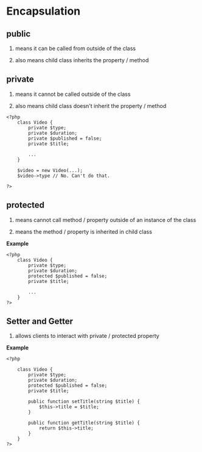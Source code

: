 # Encapsulation

## public

1. means it can be called from outside of the class

2. also means child class inherits the property / method

## private

1. means it cannot be called outside of the class

2. also means child class doesn't inherit the property / method


```
<?php
    class Video {
        private $type;
        private $duration;
        private $published = false;
        private $title;

        ...
    }

    $video = new Video(...);
    $video->type // No. Can't do that.

?>

```

## protected

1. means cannot call method / property outside of an instance of the class

2. means the method / property is inherited in child class

**Example** 

```
<?php
    class Video {
        private $type;
        private $duration;
        protected $published = false;
        private $title;

        ...
    }
?>
```

## Setter and Getter

1. allows clients to interact with private / protected property

**Example**

```
<?php

    class Video {
        private $type;
        private $duration;
        protected $published = false;
        private $title;

        public function setTitle(string $title) {
            $this->title = $title;
        }

        public function getTitle(string $title) {
            return $this->title;
        }
    }
?>
```